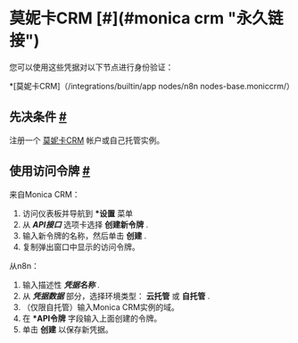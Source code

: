 


 莫妮卡CRM
 [#](#monica crm "永久链接")
===============================================



 您可以使用这些凭据对以下节点进行身份验证：
 


*[莫妮卡CRM]（/integrations/builtin/app nodes/n8n nodes-base.moniccrm/）



 先决条件
 [#](#先决条件 "永久链接")
-----------------------------------------------------



 注册一个
 [莫妮卡CRM](https://www.monicahq.com/) 
 帐户或自己托管实例。
 



 使用访问令牌
 [#](#使用访问令牌 "永久链接")
---------------------------------------------------------------



 来自Monica CRM：
 


1. 访问仪表板并导航到
 **\*设置**
 菜单
2. 从
 ***API接口***
 选项卡选择
 **创建新令牌**
 .
3. 输入新令牌的名称，然后单击
 **创建**
 .
4. 复制弹出窗口中显示的访问令牌。



 从n8n：
 


1. 输入描述性
 ***凭据名称***
 .
2. 从
 ***凭据数据***
 部分，选择环境类型：
 **云托管**
 或
 **自托管**
 .
3. （仅限自托管）输入Monica CRM实例的域。
4. 在
 **\*API令牌**
 字段输入上面创建的令牌。
5. 单击
 **创建**
 以保存新凭据。




